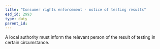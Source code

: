```yaml
---
title: "Consumer rights enforcement - notice of testing results"
esd_id: 2993
type: duty
parent_id:  
---
```


A local authority must inform the relevant person of the result of testing in certain circumstance. 

